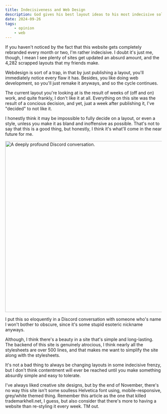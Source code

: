 ```yaml
---
title: Indecisiveness and Web Design
description: God gives his best layout ideas to his most indecisive soldiers. This is basically just an article about how annoying it is to decide on literally anything for websites, and yes, there'll almost certainly be another layout in a few weeks.
date: 2024-09-26
tags: 
    - opinion
    - web
---
```


If you haven't noticed by the fact that this website gets completely rebranded every month or two, I'm rather indecisive. I doubt it's just me, though, I mean I see plenty of sites get updated an absurd amount, and the 4,282 scrapped layouts that my friends make.

Webdesign is sort of a trap, in that by just publishing a layout, you'll immediately notice every flaw it has. Besides, you like doing web development, so you'll just remake it anyways, and so the cycle continues. 

The current layout you're looking at is the result of weeks of (off and on) work, and quite frankly, I don't like it at all. Everything on this site was the result of a concious decision, and yet, juat a week after publishing it, I've "decided" to not like it.

I honestly think it may be impossible to fully decide on a layout, or even a style, unless you make it as bland and inoffensive as possible. That's not to say that this is a good thing, but honestly, I think it's what'll come in the near future for me.

<img src="/img/nixonmaxxing.png" alt="A deeply profound Discord conversation." width="550px"  style="display: block; margin: 0 auto"/>

I put this so eloquently in a Discord conversation with someone who's name I won't bother to obscure, since it's some stupid esoteric nickname anyways.

Although, I think there's a beauty in a site that's simple and long-lasting. The backend of this site is genuinely atrocious, I think nearly all the stylesheets are over 500 lines, and that makes me want to simplify the site along with the stylesheets.

It's not a bad thing to always be changing layouts in some indecisive frenzy, but I don't think contentment will ever be reached until you make something absurdly simple and easy to tolerate.

I've always liked creative site designs, but by the end of November, there's no way this site isn't some soulless Helvetica font using, mobile-responsive, grey/white themed thing. Remember this article as the one that killed trademarkhell.net, I guess, but also consider that there's more to having a website than re-styling it every week. TM out.